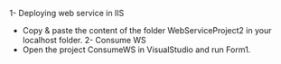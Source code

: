 1- Deploying web service in IIS
- Copy & paste the content of the folder WebServiceProject2 in your localhost folder.
2- Consume WS
- Open the project ConsumeWS in VisualStudio and run Form1.
